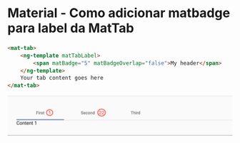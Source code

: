 # Material - Como adicionar matbadge para label da MatTab

```html
<mat-tab>
    <ng-template matTabLabel>
        <span matBadge="5" matBadgeOverlap="false">My header</span>
    </ng-template>
    Your tab content goes here
</mat-tab>
```
![](./../../assets/img/00001.png)